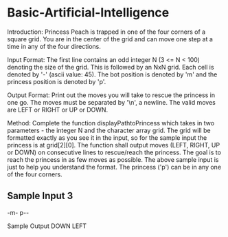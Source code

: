 # Basic-Artificial-Intelligence
Introduction:
Princess Peach is trapped in one of the four corners of a square grid.
You are in the center of the grid and can move one step at a time in any of the four directions.

Input Format:
The first line contains an odd integer N (3 <= N < 100) denoting the size of the grid.
This is followed by an NxN grid. Each cell is denoted by '-' (ascii value: 45).
The bot position is denoted by 'm' and the princess position is denoted by 'p'.

Output Format:
Print out the moves you will take to rescue the princess in one go.
The moves must be separated by '\n', a newline. The valid moves are LEFT or RIGHT or UP or DOWN.

Method:
Complete the function displayPathtoPrincess which takes in two parameters - the integer N and the character array grid.
The grid will be formatted exactly as you see it in the input, so for the sample input the princess is at grid[2][0].
The function shall output moves (LEFT, RIGHT, UP or DOWN) on consecutive lines to rescue/reach the princess.
The goal is to reach the princess in as few moves as possible.
The above sample input is just to help you understand the format.
The princess ('p') can be in any one of the four corners.

Sample Input
3
---
-m-
p--

Sample Output
DOWN
LEFT
